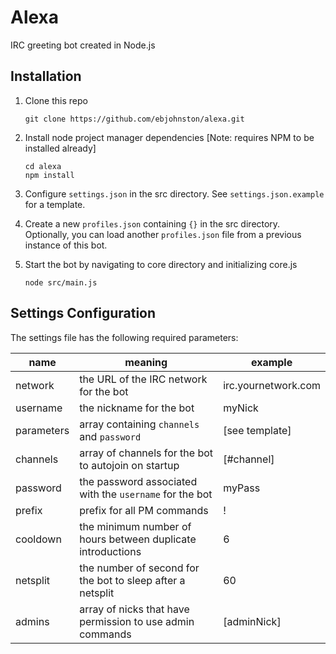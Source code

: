 # Alexa
IRC greeting bot created in Node.js

## Installation
1. Clone this repo
    ```
    git clone https://github.com/ebjohnston/alexa.git
    ```

1. Install node project manager dependencies [Note: requires NPM to be installed already]
    ```
    cd alexa
    npm install
    ```

1. Configure `settings.json` in the src directory. See `settings.json.example` for a template.

1. Create a new `profiles.json` containing `{}` in the src directory. Optionally, you can load another `profiles.json` file from a previous instance of this bot.

1. Start the bot by navigating to core directory and initializing core.js
    ```
    node src/main.js
    ```

## Settings Configuration
The settings file has the following required parameters:

| name       | meaning                                                     | example             |
| ---------- | ----------------------------------------------------------- | ------------------- |
| network    | the URL of the IRC network for the bot                      | irc.yournetwork.com |
| username   | the nickname for the bot                                    | myNick              |
| parameters | array containing `channels` and `password`                  | [see template]      |
| channels   | array of channels for the bot to autojoin on startup        | [#channel]          |
| password   | the password associated with the `username` for the bot     | myPass              |
| prefix     | prefix for all PM commands                                  | !                   |
| cooldown   | the minimum number of hours between duplicate introductions | 6                   |
| netsplit   | the number of second for the bot to sleep after a netsplit  | 60                  |
| admins     | array of nicks that have permission to use admin commands   | [adminNick]         |
